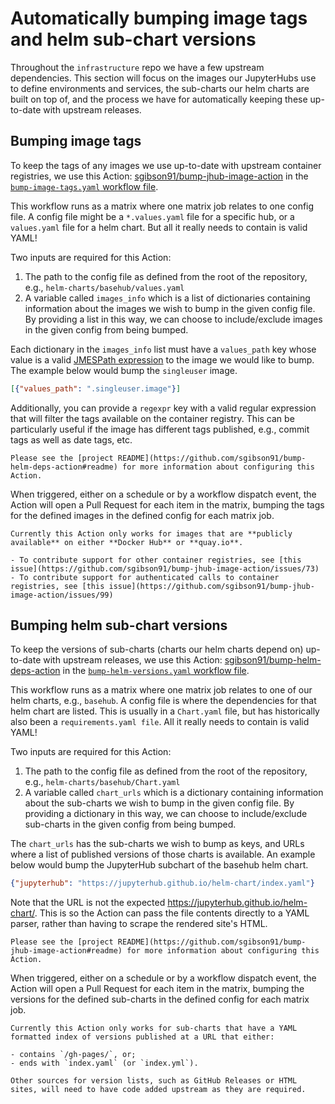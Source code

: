 # Automatically bumping image tags and helm sub-chart versions

Throughout the `infrastructure` repo we have a few upstream dependencies.
This section will focus on the images our JupyterHubs use to define environments and services, the sub-charts our helm charts are built on top of, and the process we have for automatically keeping these up-to-date with upstream releases.

## Bumping image tags

To keep the tags of any images we use up-to-date with upstream container registries, we use this Action: [sgibson91/bump-jhub-image-action](https://github.com/sgibson91/bump-jhub-image-action) in the [`bump-image-tags.yaml` workflow file](https://github.com/2i2c-org/infrastructure/blob/HEAD/.github/workflows/bump-image-tags.yaml).

This workflow runs as a matrix where one matrix job relates to one config file.
A config file might be a `*.values.yaml` file for a specific hub, or a `values.yaml` file for a helm chart.
But all it really needs to contain is valid YAML!

Two inputs are required for this Action:

1. The path to the config file as defined from the root of the repository, e.g., `helm-charts/basehub/values.yaml`
2. A variable called `images_info` which is a list of dictionaries containing information about the images we wish to bump in the given config file.
   By providing a list in this way, we can choose to include/exclude images in the given config from being bumped.

Each dictionary in the `images_info` list must have a `values_path` key whose value is a valid [JMESPath expression](https://jmespath.org) to the image we would like to bump.
The example below would bump the `singleuser` image.

```json
[{"values_path": ".singleuser.image"}]
```

Additionally, you can provide a `regexpr` key with a valid regular expression that will filter the tags available on the container registry.
This can be particularly useful if the image has different tags published, e.g., commit tags as well as date tags, etc.

```{admonition} More configuration options
Please see the [project README](https://github.com/sgibson91/bump-helm-deps-action#readme) for more information about configuring this Action.
```

When triggered, either on a schedule or by a workflow dispatch event, the Action will open a Pull Request for each item in the matrix, bumping the tags for the defined images in the defined config for each matrix job.

```{warning}
Currently this Action only works for images that are **publicly available** on either **Docker Hub** or **quay.io**.

- To contribute support for other container registries, see [this issue](https://github.com/sgibson91/bump-jhub-image-action/issues/73)
- To contribute support for authenticated calls to container registries, see [this issue](https://github.com/sgibson91/bump-jhub-image-action/issues/99)
```

## Bumping helm sub-chart versions

To keep the versions of sub-charts (charts our helm charts depend on) up-to-date with upstream releases, we use this Action: [sgibson91/bump-helm-deps-action](https://github.com/sgibson91/bump-helm-deps-action) in the [`bump-helm-versions.yaml` workflow file](https://github.com/2i2c-org/infrastructure/blob/HEAD/.github/workflows/bump-helm-versions.yaml).

This workflow runs as a matrix where one matrix job relates to one of our helm charts, e.g., `basehub`.
A config file is where the dependencies for that helm chart are listed.
This is usually in a `Chart.yaml` file, but has historically also been a `requirements.yaml file`.
All it really needs to contain is valid YAML!

Two inputs are required for this Action:

1. The path to the config file as defined from the root of the repository, e.g., `helm-charts/basehub/Chart.yaml`
2. A variable called `chart_urls` which is a dictionary containing information about the sub-charts we wish to bump in the given config file.
   By providing a dictionary in this way, we can choose to include/exclude sub-charts in the given config from being bumped.

The `chart_urls` has the sub-charts we wish to bump as keys, and URLs where a list of published versions of those charts is available.
An example below would bump the JupyterHub subchart of the basehub helm chart.

```json
{"jupyterhub": "https://jupyterhub.github.io/helm-chart/index.yaml"}
```

Note that the URL is not the expected <https://jupyterhub.github.io/helm-chart/>.
This is so the Action can pass the file contents directly to a YAML parser, rather than having to scrape the rendered site's HTML.

```{admonition} More configuration options
Please see the [project README](https://github.com/sgibson91/bump-jhub-image-action#readme) for more information about configuring this Action.
```

When triggered, either on a schedule or by a workflow dispatch event, the Action will open a Pull Request for each item in the matrix, bumping the versions for the defined sub-charts in the defined config for each matrix job.

```{warning}
Currently this Action only works for sub-charts that have a YAML formatted index of versions published at a URL that either:

- contains `/gh-pages/`, or;
- ends with `index.yaml` (or `index.yml`).

Other sources for version lists, such as GitHub Releases or HTML sites, will need to have code added upstream as they are required.
```
